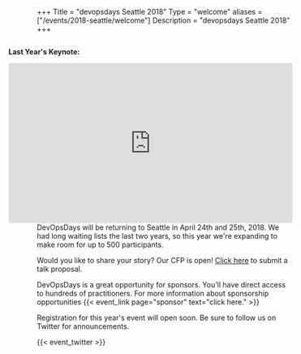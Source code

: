 +++
Title = "devopsdays Seattle 2018"
Type = "welcome"
aliases = ["/events/2018-seattle/welcome"]
Description = "devopsdays Seattle 2018"
+++

<!-- <div style="text-align:center;">
  {{< event_logo >}}
</div> -->

<style>
  .sea-prev-year-video {
    float: right;
    max-width: 560px;
  }
  .sea-prev-year-video p {
    font-weight: bold;
  }
</style>

<div class="sea-prev-year-video">
<p>Last Year's Keynote:</p>
<iframe width="560" height="315" src="https://www.youtube-nocookie.com/embed/yIlNTnA-zUs" frameborder="0" allowfullscreen></iframe>
</div>

DevOpsDays will be returning to Seattle in April 24th and 25th, 2018. We had
long waiting lists the last two years, so this year we're expanding to make
room for up to 500 participants.

Would you like to share your story? Our CFP is open! <a href="https://www.papercall.io/devopsdays-seattle-2108">Click here</a> to
submit a talk proposal.

DevOpsDays is a great opportunity for sponsors. You'll have direct access
to hundreds of practitioners. For more information about sponsorship
opportunities {{< event_link page="sponsor" text="click here." >}}

Registration for this year's event will open soon. Be sure to follow
us on Twitter for announcements.


<!--
<div class = "row">
  <div class = "col-md-2">
    <strong>Dates</strong>
  </div>
  <div class = "col-md-8">
    {{< event_start >}} - {{< event_end >}}
  </div>
</div>
-->

<!-- <div class = "row">
  <div class = "col-md-2">
    <strong>Location</strong>
  </div>
  <div class = "col-md-8">
    {{< event_location >}}
  </div>
</div> -->

<!-- <div class = "row">
  <div class = "col-md-2">
    <strong>Register</strong>
  </div>
  <div class = "col-md-8">
    {{< event_link page="registration" text="Register to attend the conference!" >}}
  </div>
</div> -->

<!-- <div class = "row">
  <div class = "col-md-2">
    <strong>Propose</strong>
  </div>
  <div class = "col-md-8">
    {{< event_link page="propose" text="Propose a talk!" >}}
  </div>
</div> -->

<!-- <div class = "row">
  <div class = "col-md-2">
    <strong>Program</strong>
  </div>
  <div class = "col-md-8">
    View the {{< event_link page="program" text="program." >}}
  </div>
</div> -->

<!-- <div class = "row">
  <div class = "col-md-2">
    <strong>Speakers</strong>
  </div>
  <div class = "col-md-8">
    Check out the {{< event_link page="speakers" text="speakers!" >}}
  </div>
</div>
<div class = "row">
  <div class = "col-md-2">
    <strong>Sponsors</strong>
  </div>
  <div class = "col-md-8">
    {{< event_link page="sponsor" text="Sponsor the conference!" >}}
  </div>
</div>

<div class = "row">
  <div class = "col-md-2">
    <strong>Contact</strong>
  </div>
  <div class = "col-md-8">
    {{< event_link page="contact" text="Get in touch with the organizers" >}}
  </div>
</div>
-->

<!-- Uncomment if you added your city twitter name -->
{{< event_twitter >}}
